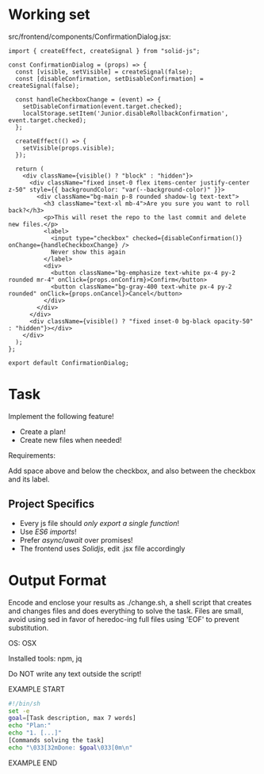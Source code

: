 # Working set

src/frontend/components/ConfirmationDialog.jsx:
```
import { createEffect, createSignal } from "solid-js";

const ConfirmationDialog = (props) => {
  const [visible, setVisible] = createSignal(false);
  const [disableConfirmation, setDisableConfirmation] = createSignal(false);

  const handleCheckboxChange = (event) => {
    setDisableConfirmation(event.target.checked);
    localStorage.setItem('Junior.disableRollbackConfirmation', event.target.checked);
  };

  createEffect(() => {
    setVisible(props.visible);
  });

  return (
    <div className={visible() ? "block" : "hidden"}>
      <div className="fixed inset-0 flex items-center justify-center z-50" style={{ backgroundColor: "var(--background-color)" }}>
        <div className="bg-main p-8 rounded shadow-lg text-text">
          <h3 className="text-xl mb-4">Are you sure you want to roll back?</h3>
          <p>This will reset the repo to the last commit and delete new files.</p>
          <label>
            <input type="checkbox" checked={disableConfirmation()} onChange={handleCheckboxChange} />
            Never show this again
          </label>
          <div>
            <button className="bg-emphasize text-white px-4 py-2 rounded mr-4" onClick={props.onConfirm}>Confirm</button>
            <button className="bg-gray-400 text-white px-4 py-2 rounded" onClick={props.onCancel}>Cancel</button>
          </div>
        </div>
      </div>
      <div className={visible() ? "fixed inset-0 bg-black opacity-50" : "hidden"}></div>
    </div>
  );
};

export default ConfirmationDialog;

```


# Task

Implement the following feature!

- Create a plan!
- Create new files when needed!

Requirements:

Add space above and below the checkbox, and also between the checkbox and its label.



## Project Specifics

- Every js file should *only export a single function*!
- Use *ES6 imports*!
- Prefer *async/await* over promises!
- The frontend uses *Solidjs*, edit .jsx file accordingly


# Output Format

Encode and enclose your results as ./change.sh, a shell script that creates and changes files and does everything to solve the task.
Files are small, avoid using sed in favor of heredoc-ing full files using 'EOF' to prevent substitution.

OS: OSX

Installed tools: npm, jq


Do NOT write any text outside the script!

EXAMPLE START

```sh
#!/bin/sh
set -e
goal=[Task description, max 7 words]
echo "Plan:"
echo "1. [...]"
[Commands solving the task]
echo "\033[32mDone: $goal\033[0m\n"
```

EXAMPLE END

